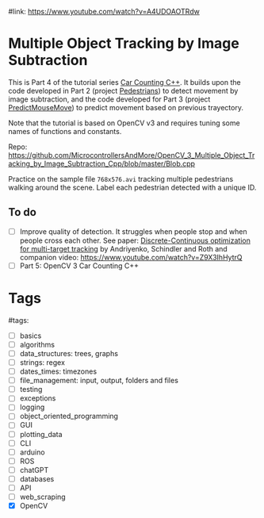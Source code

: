 #link: https://www.youtube.com/watch?v=A4UDOAOTRdw

# Multiple Object Tracking by Image Subtraction

This is Part 4 of the tutorial series [Car Counting C++](https://www.youtube.com/watch?v=Y3ac5rFMNZ0). It builds upon the code developed in Part 2 (project [Pedestrians](https://github.com/mhered/cpp_100daysofcode/blob/main/code/Day045_10-05-23/Pedestrians)) to detect movement by image subtraction, and the code developed for Part 3 (project [PredictMouseMove](https://github.com/mhered/cpp_100daysofcode/blob/main/code/Day046_11-05-23/PredictMouseMove)) to predict movement based on previous trayectory.

Note that the tutorial is based on OpenCV v3 and requires tuning some names of functions and constants.

Repo: https://github.com/MicrocontrollersAndMore/OpenCV_3_Multiple_Object_Tracking_by_Image_Subtraction_Cpp/blob/master/Blob.cpp

Practice on the sample file `768x576.avi` tracking multiple pedestrians walking around the scene. Label each pedestrian detected with a unique ID.

## To do
- [ ] Improve quality of detection. It struggles when people stop and when people cross each other. See paper: [Discrete-Continuous optimization for multi-target tracking](https://www.google.com/url?sa=t&rct=j&q=&esrc=s&source=web&cd=&ved=2ahUKEwjv1IjyrPX-AhVxQaQEHYDxB8QQFnoECAQQAQ&url=https%3A%2F%2Fethz.ch%2Fcontent%2Fdam%2Fethz%2Fspecial-interest%2Fbaug%2Figp%2Fphotogrammetry-remote-sensing-dam%2Fdocuments%2Fpdf%2Fcvpr2012-anton.pdf&usg=AOvVaw0JrXE4bj_5wUW9HYTZelFy) by Andriyenko, Schindler and Roth and companion video: https://www.youtube.com/watch?v=Z9X3IhHytrQ
- [ ] Part 5: OpenCV 3 Car Counting C++

# Tags
#tags: 

- [ ] basics
- [ ] algorithms
- [ ] data_structures: trees, graphs
- [ ] strings: regex
- [ ] dates_times: timezones
- [ ] file_management: input, output, folders and files
- [ ] testing
- [ ] exceptions
- [ ] logging
- [ ] object_oriented_programming
- [ ] GUI
- [ ] plotting_data
- [ ] CLI
- [ ] arduino
- [ ] ROS
- [ ] chatGPT
- [ ] databases
- [ ] API
- [ ] web_scraping
- [x] OpenCV